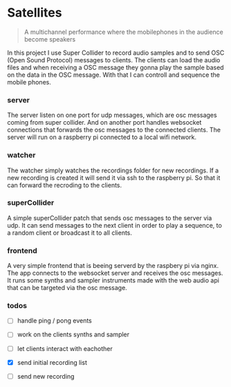 # Satellites
> A multichannel performance where the mobilephones in the audience become speakers

In this project I use Super Collider to record audio samples and to send OSC (Open Sound Protocol) messages to clients. The clients can load the audio files and when receiving a OSC message they gonna play the sample based on the data in the OSC message. With that I can controll and sequence the mobile phones. 


### server

The server listen on one port for udp messages, which are osc messages coming from super collider. And on another port handles websocket connections that forwards the osc messages to the connected clients. The server will run on a raspberry pi connected to a local wifi network. 


### watcher

The watcher simply watches the recordings folder for new recordings. If a new recording is created it will send it via ssh to the raspberry pi. So that it can forward the recroding to the clients.

### superCollider

A simple superCollider patch that sends osc messages to the server via udp. It can send messages to the next client in order to play a sequence, to a random client or broadcast it to all clients.

### frontend

A very simple frontend that is beeing serverd by the raspbery pi via nginx. The app connects to the websocket server and receives the osc messages. It runs some synths and sampler instruments made with the web audio api that can be targeted via the osc message. 


### todos
- [ ] handle ping / pong events
- [ ] work on the clients synths and sampler
- [ ] let clients interact with eachother
- [x] send initial recording list 
- [ ] send new recording




